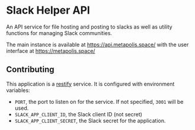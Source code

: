 Slack Helper API
================

An API service for file hosting and posting to slacks as well as utility functions for managing Slack communities.

The main instance is available at https://api.metapolis.space/ with the user interface at https://metapolis.space/

Contributing
------------

This application is a [restify](https://www.npmjs.com/package/restify) service. It is configured with environment variables:

- `PORT`, the port to listen on for the service. If not specified, `3001` will be used.
- `SLACK_APP_CLIENT_ID`, the Slack client ID (not secret)
- `SLACK_APP_CLIENT_SECRET`, the Slack secret for the application.
